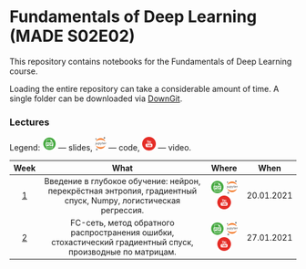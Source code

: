 # Fundamentals of Deep Learning (MADE S02E02)
This repository contains notebooks for the Fundamentals of Deep Learning course.

Loading the entire repository can take a considerable amount of time. A single folder can be downloaded via [DownGit](https://downgit.github.io/).

### Lectures

Legend: ![](./icons/pdf.png) — slides, ![](./icons/jupyter.png) — code, ![](./icons/youtube.png) — video.

Week | What | Where | When
:--: | :--: | :---: | :--:
[1](https://data.mail.ru/curriculum/program/lesson/16355/) | Введение в глубокое обучение: нейрон, перекрёстная энтропия, градиентный спуск, Numpy, логистическая регрессия. | [![](./icons/pdf.png)](https://github.com/Illumaria/made-deep-learning/blob/master/01-intro-dl-logreg-20-01-2021/01_intro_dl_logreg.pdf) [![](./icons/jupyter.png)](https://github.com/Illumaria/made-deep-learning/tree/master/01-intro-dl-logreg-20-01-2021) [![](./icons/youtube.png)](https://youtu.be/WiFQF8sTxko) | 20.01.2021
[2](https://data.mail.ru/curriculum/program/lesson/16356/) | FC-сеть, метод обратного распространения ошибки, стохастический градиентный спуск, производные по матрицам. | [![](./icons/pdf.png)](https://github.com/Illumaria/made-deep-learning/blob/master/02-fc-nets-backprop-27-01-2021/02_fc_nets_backprop.pdf) [![](./icons/jupyter.png)](https://github.com/Illumaria/made-deep-learning/tree/master/02-fc-nets-backprop-27-01-2021) [![](./icons/youtube.png)](https://youtu.be/OUsKEHaOLtE) | 27.01.2021
